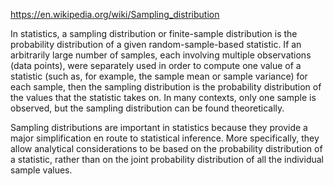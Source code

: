 https://en.wikipedia.org/wiki/Sampling_distribution  

In statistics, a sampling distribution or finite-sample distribution is the probability distribution of a given random-sample-based statistic. If an arbitrarily large number of samples, each involving multiple observations (data points), were separately used in order to compute one value of a statistic (such as, for example, the sample mean or sample variance) for each sample, then the sampling distribution is the probability distribution of the values that the statistic takes on. In many contexts, only one sample is observed, but the sampling distribution can be found theoretically.

Sampling distributions are important in statistics because they provide a major simplification en route to statistical inference. More specifically, they allow analytical considerations to be based on the probability distribution of a statistic, rather than on the joint probability distribution of all the individual sample values.
